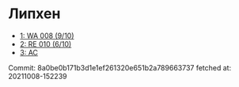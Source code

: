 # Липхен
- [1: WA 008 (9/10)](1.md)
- [2: RE 010 (6/10)](2.md)
- [3: AC](3.md)

Commit: 8a0be0b171b3d1e1ef261320e651b2a789663737
 fetched at: 20211008-152239
